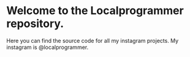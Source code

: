 # Welcome to the Localprogrammer repository.
Here you can find the source code for all my instagram projects.
My instagram is @localprogrammer.

